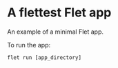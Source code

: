 # A flettest Flet app

An example of a minimal Flet app.

To run the app:

```
flet run [app_directory]
```